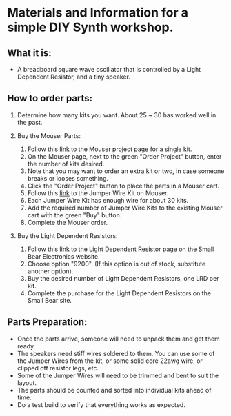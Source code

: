 # Materials and Information for a simple DIY Synth workshop.

## What it is: 
- A breadboard square wave oscillator that is controlled by a Light Dependent Resistor, and a tiny speaker.

## How to order parts:
1. Determine how many kits you want. About 25 ~ 30 has worked well in the past.

2. Buy the Mouser Parts:
    1. Follow this [link](https://www.mouser.com/ProjectManager/ProjectDetail.aspx?State=EDIT&ProjectGUID=3b75a461-58cb-41e8-8639-0240dbf1eebd) to the  Mouser project page for a single kit.
    2. On the Mouser page, next to the green "Order Project" button, enter the number of kits desired.
    3. Note that you may want to order an extra kit or two, in case someone breaks or looses something.
    4. Click the "Order Project" button to place the parts in a Mouser cart.
    5. Follow this [link](https://www.mouser.com/ProductDetail/517-923351-I) to the Jumper Wire Kit on Mouser.
    6. Each Jumper Wire Kit has enough wire for about 30 kits.
    7. Add the required number of Jumper Wire Kits to the existing Mouser cart with the green "Buy" button.
    8. Complete the Mouser order.

3. Buy the Light Dependent Resistors:
    1. Follow this [link](http://smallbear-electronics.mybigcommerce.com/photocells-cds-5mm-diameter/) to the Light Dependent Resistor page on the Small Bear Electronics website.
    2. Choose option "9200". (If this option is out of stock, substitute another option).
    3. Buy the desired number of Light Dependent Resistors, one LRD per kit.
    4. Complete the purchase for the Light Dependent Resistors on the Small Bear site.

## Parts Preparation:
- Once the parts arrive, someone will need to unpack them and get them ready.
- The speakers need stiff wires soldered to them. You can use some of the Jumper Wires from the kit, or some solid core 22awg wire, or clipped off resistor legs, etc.
- Some of the Jumper Wires will need to be trimmed and bent to suit the layout.
- The parts should be counted and sorted into individual kits ahead of time.
- Do a test build to verify that everything works as expected.
